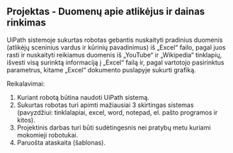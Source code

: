 ## Projektas - Duomenų apie atlikėjus ir dainas rinkimas
UiPath sistemoje sukurtas robotas gebantis nuskaityti pradinius duomenis (atlikėjų sceninius vardus ir kūrinių pavadinimus) iš „Excel“ failo, pagal juos rasti ir nuskaityti reikiamus duomenis iš „YouTube“ ir „Wikipedia“ tinklapių, išvesti visą surinktą informaciją į „Excel“ failą ir, pagal vartotojo pasirinktus parametrus, kitame „Excel“ dokumento puslapyje sukurti grafiką.

Reikalavimai:
1. Kuriant robotą būtina naudoti UiPath sistemą.
2. Sukurtas robotas turi apimti mažiausiai 3 skirtingas sistemas (pavyzdžiui: tinklalapiai, excel, word, notepad, el. pašto programos ir kitos).
3. Projektinis darbas turi būti sudėtingesnis nei pratybų metu kuriami mokomieji robotukai.
4. Paruošta ataskaita (šablonas).